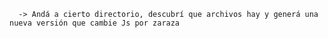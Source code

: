       -> Andá a cierto directorio, descubrí que archivos hay y generá una nueva versión que cambie Js por zaraza

